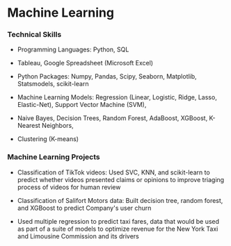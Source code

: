 # Machine Learning

### Technical Skills
- Programming Languages: Python, SQL
- Tableau, Google Spreadsheet (Microsoft Excel)

- Python Packages: Numpy, Pandas, Scipy, Seaborn, Matplotlib, Statsmodels, scikit-learn

- Machine Learning Models: Regression (Linear, Logistic, Ridge, Lasso, Elastic-Net), Support Vector Machine (SVM), 
- Naive Bayes, Decision Trees, Random Forest, AdaBoost, XGBoost, K-Nearest Neighbors, 
- Clustering (K-means)

### Machine Learning Projects

- Classification of TikTok videos: Used SVC, KNN, and scikit-learn to predict whether videos presented claims or opinions to improve triaging process of videos for human review 

- Classification of Salifort Motors data: Built decision tree, random forest, and XGBoost to predict Company's user churn

- Used multiple regression to predict taxi fares, data that would be used as part of a suite of models to optimize revenue for the New York Taxi and Limousine Commission and its drivers
